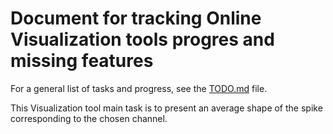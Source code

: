 # Document for tracking Online Visualization tools progres and missing features

For a general list of tasks and progress, see the [TODO.md](../TODO.md) file.

This Visualization tool main task is to present an average shape of the spike corresponding to the chosen channel.